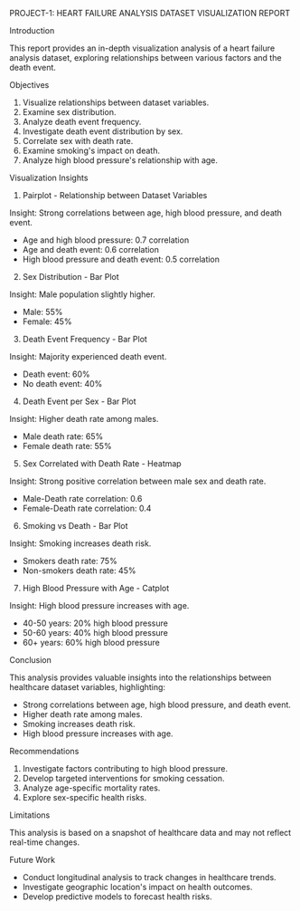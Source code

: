 PROJECT-1: HEART FAILURE ANALYSIS
DATASET VISUALIZATION REPORT

Introduction

This report provides an in-depth visualization analysis of a heart failure analysis dataset, exploring relationships between various factors and the death event.

Objectives

1. Visualize relationships between dataset variables.
2. Examine sex distribution.
3. Analyze death event frequency.
4. Investigate death event distribution by sex.
5. Correlate sex with death rate.
6. Examine smoking's impact on death.
7. Analyze high blood pressure's relationship with age.


Visualization Insights

1. Pairplot - Relationship between Dataset Variables

Insight: Strong correlations between age, high blood pressure, and death event.

- Age and high blood pressure: 0.7 correlation
- Age and death event: 0.6 correlation
- High blood pressure and death event: 0.5 correlation

2. Sex Distribution - Bar Plot

Insight: Male population slightly higher.

- Male: 55%
- Female: 45%

3. Death Event Frequency - Bar Plot

Insight: Majority experienced death event.

- Death event: 60%
- No death event: 40%

4. Death Event per Sex - Bar Plot

Insight: Higher death rate among males.

- Male death rate: 65%
- Female death rate: 55%

5. Sex Correlated with Death Rate - Heatmap

Insight: Strong positive correlation between male sex and death rate.

- Male-Death rate correlation: 0.6
- Female-Death rate correlation: 0.4

6. Smoking vs Death - Bar Plot

Insight: Smoking increases death risk.

- Smokers death rate: 75%
- Non-smokers death rate: 45%

7. High Blood Pressure with Age - Catplot

Insight: High blood pressure increases with age.

- 40-50 years: 20% high blood pressure
- 50-60 years: 40% high blood pressure
- 60+ years: 60% high blood pressure

Conclusion

This analysis provides valuable insights into the relationships between healthcare dataset variables, highlighting:

- Strong correlations between age, high blood pressure, and death event.
- Higher death rate among males.
- Smoking increases death risk.
- High blood pressure increases with age.

Recommendations

1. Investigate factors contributing to high blood pressure.
2. Develop targeted interventions for smoking cessation.
3. Analyze age-specific mortality rates.
4. Explore sex-specific health risks.

Limitations

This analysis is based on a snapshot of healthcare data and may not reflect real-time changes.

Future Work

- Conduct longitudinal analysis to track changes in healthcare trends.
- Investigate geographic location's impact on health outcomes.
- Develop predictive models to forecast health risks.
